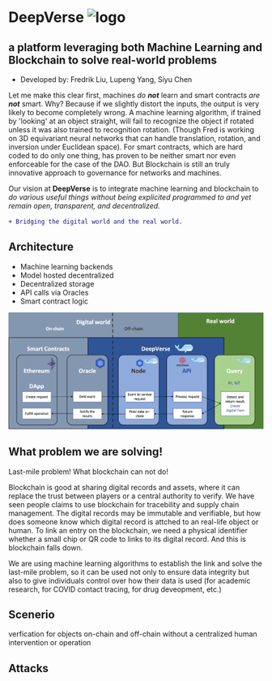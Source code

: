 # DeepVerse  ![logo](https://github.com/F14r3/deepverse_tech/blob/main/assets/img/logo.png)

## a platform leveraging both Machine Learning and Blockchain to solve real-world problems

- Developed by: Fredrik Liu, Lupeng Yang, Siyu Chen

Let me make this clear first, machines _do **not**_ learn and smart contracts _are **not**_ smart. Why? Because if we slightly distort the inputs, the output is very likely to become completely wrong. A machine learning algorithm, if trained by 'looking' at an object straight, will fail to recognize the object if rotated unless it was also trained to recognition rotation. (Though Fred is working on 3D equivariant neural networks that can handle translation, rotation, and inversion under Euclidean space). For smart contracts, which are hard coded to do only one thing, has proven to be neither smart nor even enforceable for the case of the DAO. But Blockchain is still an truly innovative approach to governance for networks and machines. 

Our vision at **DeepVerse** is to integrate machine learning and blockchain to *do various useful things without being explicited programmed to and yet remain open, transparent, and decentralized.* 
```diff
+ Bridging the digital world and the real world.
```
## Architecture
- Machine learning backends
- Model hosted decentralized
- Decentralized storage
- API calls via Oracles
- Smart contract logic

![Illustration](https://github.com/F14r3/deepverse-chainlink/blob/master/illustration.png)

## What problem we are solving! 
Last-mile problem! What blockchain can not do!

Blockchain is good at sharing digital records and assets, where it can replace the trust between players or a central authority to verify. We have seen people claims to use blockchain for tracebility and supply chain management. The digital records may be immutable and verifiable, but how does someone know which digital record is attched to an real-life object or human. To link an entry on the blockchain, we need a physical identifier whether a small chip or QR code to links to its digital record. And this is blockchain falls down.

We are using machine learning algorithms to establish the link and solve the last-mile problem, so it can be used not only to ensure data integrity but also to give individuals control over how their data is used (for academic research, for COVID contact tracing, for drug deveopment, etc.)  



## Scenerio
verfication for objects on-chain and off-chain without a centralized human intervention or operation

## Attacks



